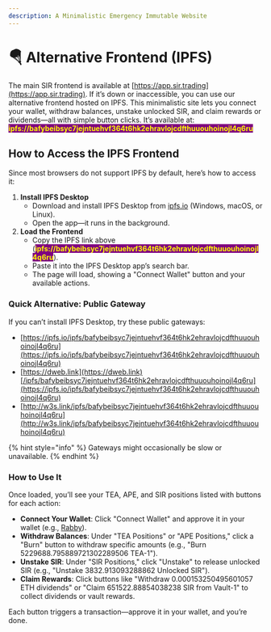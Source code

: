 ```yaml
---
description: A Minimalistic Emergency Immutable Website
---
```


# 🪂 Alternative Frontend (IPFS)

The main SIR frontend is available at [https://app.sir.trading](https://app.sir.trading). If it’s down or inaccessible, you can use our alternative frontend hosted on IPFS. This minimalistic site lets you connect your wallet, withdraw balances, unstake unlocked SIR, and claim rewards or dividends—all with simple button clicks. It’s available at:\
<mark style="color:yellow;background-color:purple;">**ipfs://bafybeibsyc7jejntuehvf364t6hk2ehravlojcdfthuuouhoinojl4q6ru**</mark>

## How to Access the IPFS Frontend

Since most browsers do not support IPFS by default, here’s how to access it:

1. **Install IPFS Desktop**
   * Download and install IPFS Desktop from [ipfs.io](https://docs.ipfs.tech/install/ipfs-desktop/) (Windows, macOS, or Linux).
   * Open the app—it runs in the background.
2. **Load the Frontend**
   * Copy the IPFS link above (<mark style="color:yellow;background-color:purple;">**ipfs://bafybeibsyc7jejntuehvf364t6hk2ehravlojcdfthuuouhoinojl4q6ru**</mark>).
   * Paste it into the IPFS Desktop app’s search bar.
   * The page will load, showing a "Connect Wallet" button and your available actions.

### Quick Alternative: Public Gateway

If you can’t install IPFS Desktop, try these public gateways:

* [https://ipfs.io/ipfs/bafybeibsyc7jejntuehvf364t6hk2ehravlojcdfthuuouhoinojl4q6ru](https://ipfs.io/ipfs/bafybeibsyc7jejntuehvf364t6hk2ehravlojcdfthuuouhoinojl4q6ru)
* [https://dweb.link](https://dweb.link)[/ipfs/bafybeibsyc7jejntuehvf364t6hk2ehravlojcdfthuuouhoinojl4q6ru](https://ipfs.io/ipfs/bafybeibsyc7jejntuehvf364t6hk2ehravlojcdfthuuouhoinojl4q6ru)
* [http://w3s.link/ipfs/bafybeibsyc7jejntuehvf364t6hk2ehravlojcdfthuuouhoinojl4q6ru](http://w3s.link/ipfs/bafybeibsyc7jejntuehvf364t6hk2ehravlojcdfthuuouhoinojl4q6ru)

{% hint style="info" %}
Gateways might occasionally be slow or unavailable.
{% endhint %}

### How to Use It

Once loaded, you’ll see your TEA, APE, and SIR positions listed with buttons for each action:

* **Connect Your Wallet**: Click "Connect Wallet" and approve it in your wallet (e.g., [Rabby](https://www.google.com/search?q=rabby+wallet\&oq=rabby+wallet\&gs_lcrp=EgZjaHJvbWUyBggAEEUYOTIGCAEQLhhA0gEIMjg2MWowajGoAgCwAgA\&sourceid=chrome\&ie=UTF-8)).
* **Withdraw Balances**: Under "TEA Positions" or "APE Positions," click a "Burn" button to withdraw specific amounts (e.g., "Burn 5229688.795889721302289506 TEA-1").
* **Unstake SIR**: Under "SIR Positions," click "Unstake" to release unlocked SIR (e.g., "Unstake 3832.913093288862 Unlocked SIR").
* **Claim Rewards**: Click buttons like "Withdraw 0.000153250495601057 ETH dividends" or "Claim 651522.88854038238 SIR from Vault-1" to collect dividends or vault rewards.

Each button triggers a transaction—approve it in your wallet, and you’re done.
